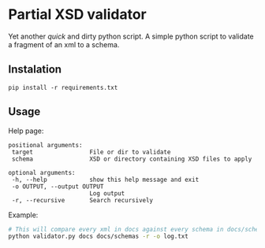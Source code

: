 # Partial XSD validator
Yet another _quick_ and dirty python script. A simple python script to validate a fragment of an xml to a schema.

## Instalation
`pip install -r requirements.txt`

## Usage
Help page:
 ```
positional arguments:
  target                File or dir to validate
  schema                XSD or directory containing XSD files to apply

optional arguments:
  -h, --help            show this help message and exit
  -o OUTPUT, --output OUTPUT
                        Log output
  -r, --recursive       Search recursively
```

Example:
```sh
# This will compare every xml in docs against every schema in docs/schemas including subdirectories and save the output to log.txt
python validator.py docs docs/schemas -r -o log.txt
```
